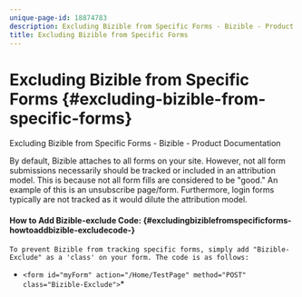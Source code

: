 ```yaml
---
unique-page-id: 18874783
description: Excluding Bizible from Specific Forms - Bizible - Product Documentation
title: Excluding Bizible from Specific Forms
---
```


# Excluding Bizible from Specific Forms {#excluding-bizible-from-specific-forms}

Excluding Bizible from Specific Forms - Bizible - Product Documentation

By default, Bizible attaches to all forms on your site. However, not all form submissions necessarily should be tracked or included in an attribution model. This is because not all form fills are considered to be "good." An example of this is an unsubscribe page/form. Furthermore, login forms typically are not tracked as it would dilute the attribution model.&nbsp;

#### How to Add Bizible-exclude Code:  {#excludingbiziblefromspecificforms-howtoaddbizible-excludecode-}

`To prevent Bizible from tracking specific forms, simply add "Bizible-Exclude" as a 'class' on your form. The code is as follows:`

* `<form id="myForm" action="/Home/TestPage" method="POST" class="Bizible-Exclude">`*
